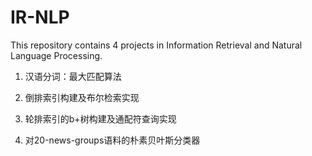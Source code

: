 # IR-NLP

This repository contains 4 projects in Information Retrieval and Natural Language Processing.

1. 汉语分词：最大匹配算法

2. 倒排索引构建及布尔检索实现

3. 轮排索引的b+树构建及通配符查询实现

4. 对20-news-groups语料的朴素贝叶斯分类器
